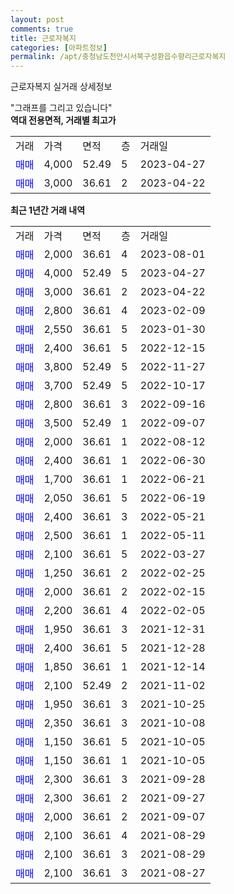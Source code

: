 ```yaml
---
layout: post
comments: true
title: 근로자복지
categories: [아파트정보]
permalink: /apt/충청남도천안시서북구성환읍수향리근로자복지
---
```


근로자복지 실거래 상세정보

<script type="text/javascript">
  google.charts.load('current', {'packages':['line', 'corechart']});
  google.charts.setOnLoadCallback(drawChart);

  function drawChart() {
    var data = new google.visualization.DataTable();
    data.addColumn('date', '거래일');
    data.addColumn('number', "매매");
    data.addColumn('number', "전세");
    data.addColumn('number', "전매");

    data.addRows([[new Date(Date.parse("2023-08-01")), 2000, null, null], [new Date(Date.parse("2023-04-27")), 4000, null, null], [new Date(Date.parse("2023-04-22")), 3000, null, null], [new Date(Date.parse("2023-02-09")), 2800, null, null], [new Date(Date.parse("2023-01-30")), 2550, null, null], [new Date(Date.parse("2022-12-15")), 2400, null, null], [new Date(Date.parse("2022-11-27")), 3800, null, null], [new Date(Date.parse("2022-10-17")), 3700, null, null], [new Date(Date.parse("2022-09-16")), 2800, null, null], [new Date(Date.parse("2022-09-07")), 3500, null, null], [new Date(Date.parse("2022-08-12")), 2000, null, null], [new Date(Date.parse("2022-06-30")), 2400, null, null], [new Date(Date.parse("2022-06-21")), 1700, null, null], [new Date(Date.parse("2022-06-19")), 2050, null, null], [new Date(Date.parse("2022-05-21")), 2400, null, null], [new Date(Date.parse("2022-05-11")), 2500, null, null], [new Date(Date.parse("2022-03-27")), 2100, null, null], [new Date(Date.parse("2022-02-25")), 1250, null, null], [new Date(Date.parse("2022-02-15")), 2000, null, null], [new Date(Date.parse("2022-02-05")), 2200, null, null], [new Date(Date.parse("2021-12-31")), 1950, null, null], [new Date(Date.parse("2021-12-28")), 2400, null, null], [new Date(Date.parse("2021-12-14")), 1850, null, null], [new Date(Date.parse("2021-11-02")), 2100, null, null], [new Date(Date.parse("2021-10-25")), 1950, null, null], [new Date(Date.parse("2021-10-08")), 2350, null, null], [new Date(Date.parse("2021-10-05")), 1150, null, null], [new Date(Date.parse("2021-10-05")), 1150, null, null], [new Date(Date.parse("2021-09-28")), 2300, null, null], [new Date(Date.parse("2021-09-27")), 2300, null, null], [new Date(Date.parse("2021-09-07")), 2000, null, null], [new Date(Date.parse("2021-08-29")), 2100, null, null], [new Date(Date.parse("2021-08-29")), 2100, null, null], [new Date(Date.parse("2021-08-27")), 2100, null, null]]);

    var options = {
      hAxis: {
        format: 'yyyy/MM/dd'
      },    
      lineWidth: 0,
      pointsVisible: true,    
      title: '최근 1년간 유형별 실거래가 분포',
      legend: { position: 'bottom' }
    };

    var formatter = new google.visualization.NumberFormat({pattern:'###,###'} );
    formatter.format(data, 1);
    formatter.format(data, 2);
    
    setTimeout(function() {
        var chart = new google.visualization.LineChart(document.getElementById('columnchart_material'));
        chart.draw(data, (options));
        document.getElementById('loading').style.display = 'none';
    }, 200);
  }
</script>


<div id="loading" style="z-index:20; display: block; margin-left: 0px">"그래프를 그리고 있습니다"</div>
<div id="columnchart_material" style="width: 95%; margin-left: 0px; display: block"></div>
<!-- contents start -->
<b>역대 전용면적, 거래별 최고가</b>
<table class="sortable">
    <tr>
      <td>거래</td>
      <td>가격</td>
      <td>면적</td>
      <td>층</td>
      <td>거래일</td>
    </tr>
        <tr>
          <td><a style="color: blue">매매</a></td>
          <td>4,000</td>
          <td>52.49</td>
          <td>5</td>
          <td>2023-04-27</td>
        </tr>            <tr>
          <td><a style="color: blue">매매</a></td>
          <td>3,000</td>
          <td>36.61</td>
          <td>2</td>
          <td>2023-04-22</td>
        </tr>        
    
    
</table>

<b>최근 1년간 거래 내역</b>

<table class="sortable">
    <tr>
      <td>거래</td>
      <td>가격</td>
      <td>면적</td>
      <td>층</td>
      <td>거래일</td>
    </tr>
    <tr>
      <td><a style="color: blue">매매</a></td>
      <td>2,000</td>
      <td>36.61</td>
      <td>4</td>
      <td>2023-08-01</td>
    </tr>          <tr>
      <td><a style="color: blue">매매</a></td>
      <td>4,000</td>
      <td>52.49</td>
      <td>5</td>
      <td>2023-04-27</td>
    </tr>          <tr>
      <td><a style="color: blue">매매</a></td>
      <td>3,000</td>
      <td>36.61</td>
      <td>2</td>
      <td>2023-04-22</td>
    </tr>          <tr>
      <td><a style="color: blue">매매</a></td>
      <td>2,800</td>
      <td>36.61</td>
      <td>4</td>
      <td>2023-02-09</td>
    </tr>          <tr>
      <td><a style="color: blue">매매</a></td>
      <td>2,550</td>
      <td>36.61</td>
      <td>5</td>
      <td>2023-01-30</td>
    </tr>          <tr>
      <td><a style="color: blue">매매</a></td>
      <td>2,400</td>
      <td>36.61</td>
      <td>5</td>
      <td>2022-12-15</td>
    </tr>          <tr>
      <td><a style="color: blue">매매</a></td>
      <td>3,800</td>
      <td>52.49</td>
      <td>5</td>
      <td>2022-11-27</td>
    </tr>          <tr>
      <td><a style="color: blue">매매</a></td>
      <td>3,700</td>
      <td>52.49</td>
      <td>5</td>
      <td>2022-10-17</td>
    </tr>          <tr>
      <td><a style="color: blue">매매</a></td>
      <td>2,800</td>
      <td>36.61</td>
      <td>3</td>
      <td>2022-09-16</td>
    </tr>          <tr>
      <td><a style="color: blue">매매</a></td>
      <td>3,500</td>
      <td>52.49</td>
      <td>1</td>
      <td>2022-09-07</td>
    </tr>          <tr>
      <td><a style="color: blue">매매</a></td>
      <td>2,000</td>
      <td>36.61</td>
      <td>1</td>
      <td>2022-08-12</td>
    </tr>          <tr>
      <td><a style="color: blue">매매</a></td>
      <td>2,400</td>
      <td>36.61</td>
      <td>1</td>
      <td>2022-06-30</td>
    </tr>          <tr>
      <td><a style="color: blue">매매</a></td>
      <td>1,700</td>
      <td>36.61</td>
      <td>1</td>
      <td>2022-06-21</td>
    </tr>          <tr>
      <td><a style="color: blue">매매</a></td>
      <td>2,050</td>
      <td>36.61</td>
      <td>5</td>
      <td>2022-06-19</td>
    </tr>          <tr>
      <td><a style="color: blue">매매</a></td>
      <td>2,400</td>
      <td>36.61</td>
      <td>3</td>
      <td>2022-05-21</td>
    </tr>          <tr>
      <td><a style="color: blue">매매</a></td>
      <td>2,500</td>
      <td>36.61</td>
      <td>1</td>
      <td>2022-05-11</td>
    </tr>          <tr>
      <td><a style="color: blue">매매</a></td>
      <td>2,100</td>
      <td>36.61</td>
      <td>5</td>
      <td>2022-03-27</td>
    </tr>          <tr>
      <td><a style="color: blue">매매</a></td>
      <td>1,250</td>
      <td>36.61</td>
      <td>2</td>
      <td>2022-02-25</td>
    </tr>          <tr>
      <td><a style="color: blue">매매</a></td>
      <td>2,000</td>
      <td>36.61</td>
      <td>2</td>
      <td>2022-02-15</td>
    </tr>          <tr>
      <td><a style="color: blue">매매</a></td>
      <td>2,200</td>
      <td>36.61</td>
      <td>4</td>
      <td>2022-02-05</td>
    </tr>          <tr>
      <td><a style="color: blue">매매</a></td>
      <td>1,950</td>
      <td>36.61</td>
      <td>3</td>
      <td>2021-12-31</td>
    </tr>          <tr>
      <td><a style="color: blue">매매</a></td>
      <td>2,400</td>
      <td>36.61</td>
      <td>5</td>
      <td>2021-12-28</td>
    </tr>          <tr>
      <td><a style="color: blue">매매</a></td>
      <td>1,850</td>
      <td>36.61</td>
      <td>1</td>
      <td>2021-12-14</td>
    </tr>          <tr>
      <td><a style="color: blue">매매</a></td>
      <td>2,100</td>
      <td>52.49</td>
      <td>2</td>
      <td>2021-11-02</td>
    </tr>          <tr>
      <td><a style="color: blue">매매</a></td>
      <td>1,950</td>
      <td>36.61</td>
      <td>3</td>
      <td>2021-10-25</td>
    </tr>          <tr>
      <td><a style="color: blue">매매</a></td>
      <td>2,350</td>
      <td>36.61</td>
      <td>3</td>
      <td>2021-10-08</td>
    </tr>          <tr>
      <td><a style="color: blue">매매</a></td>
      <td>1,150</td>
      <td>36.61</td>
      <td>5</td>
      <td>2021-10-05</td>
    </tr>          <tr>
      <td><a style="color: blue">매매</a></td>
      <td>1,150</td>
      <td>36.61</td>
      <td>1</td>
      <td>2021-10-05</td>
    </tr>          <tr>
      <td><a style="color: blue">매매</a></td>
      <td>2,300</td>
      <td>36.61</td>
      <td>3</td>
      <td>2021-09-28</td>
    </tr>          <tr>
      <td><a style="color: blue">매매</a></td>
      <td>2,300</td>
      <td>36.61</td>
      <td>2</td>
      <td>2021-09-27</td>
    </tr>          <tr>
      <td><a style="color: blue">매매</a></td>
      <td>2,000</td>
      <td>36.61</td>
      <td>2</td>
      <td>2021-09-07</td>
    </tr>          <tr>
      <td><a style="color: blue">매매</a></td>
      <td>2,100</td>
      <td>36.61</td>
      <td>4</td>
      <td>2021-08-29</td>
    </tr>          <tr>
      <td><a style="color: blue">매매</a></td>
      <td>2,100</td>
      <td>36.61</td>
      <td>3</td>
      <td>2021-08-29</td>
    </tr>          <tr>
      <td><a style="color: blue">매매</a></td>
      <td>2,100</td>
      <td>36.61</td>
      <td>3</td>
      <td>2021-08-27</td>
    </tr>      </table>
<!-- contents end -->    

